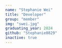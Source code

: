 ```yaml
---
name: "Stephanie Wei"
title: "Developer"
group: "member"
img: "swei.jpg"
graduating_year: 2024
github: "Stephanie0829"
inactive: true
---
```

